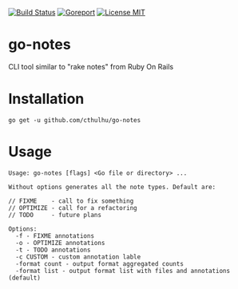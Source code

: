 [![Build Status](https://travis-ci.org/cthulhu/go-notes.svg?branch=master)](https://travis-ci.org/cthulhu/go-notes)  [![Goreport](https://goreportcard.com/badge/github.com/cthulhu/go-notes)](https://goreportcard.com/report/github.com/cthulhu/go-notes) [![License MIT](https://img.shields.io/badge/license-MIT-blue.svg)](https://raw.githubusercontent.com/cthulhu/go-notes/master/LICENSE)

# go-notes
CLI tool similar to "rake notes" from Ruby On Rails

# Installation

    go get -u github.com/cthulhu/go-notes

# Usage

    Usage: go-notes [flags] <Go file or directory> ...

    Without options generates all the note types. Default are:

    // FIXME    - call to fix something
    // OPTIMIZE - call for a refactoring
    // TODO     - future plans

    Options:
      -f - FIXME annotations
      -o - OPTIMIZE annotations
      -t - TODO annotations
      -c CUSTOM - custom annotation lable
      -format count - output format aggregated counts
      -format list - output format list with files and annotations (default)
